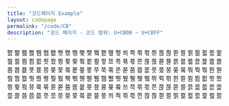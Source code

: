 ```yaml
---
title: "코드페이지 Example"
layout: codepage
permalink: "/code/CB"
description: "코드 페이지 - 코드 범위: U+CB00 ~ U+CBFF"
---
```


<span class="character">쬀</span>
<span class="character">쬁</span>
<span class="character">쬂</span>
<span class="character">쬃</span>
<span class="character">쬄</span>
<span class="character">쬅</span>
<span class="character">쬆</span>
<span class="character">쬇</span>
<span class="character">쬈</span>
<span class="character">쬉</span>
<span class="character">쬊</span>
<span class="character">쬋</span>
<span class="character">쬌</span>
<span class="character">쬍</span>
<span class="character">쬎</span>
<span class="character">쬏</span>
<span class="character">쬐</span>
<span class="character">쬑</span>
<span class="character">쬒</span>
<span class="character">쬓</span>
<span class="character">쬔</span>
<span class="character">쬕</span>
<span class="character">쬖</span>
<span class="character">쬗</span>
<span class="character">쬘</span>
<span class="character">쬙</span>
<span class="character">쬚</span>
<span class="character">쬛</span>
<span class="character">쬜</span>
<span class="character">쬝</span>
<span class="character">쬞</span>
<span class="character">쬟</span>
<span class="character">쬠</span>
<span class="character">쬡</span>
<span class="character">쬢</span>
<span class="character">쬣</span>
<span class="character">쬤</span>
<span class="character">쬥</span>
<span class="character">쬦</span>
<span class="character">쬧</span>
<span class="character">쬨</span>
<span class="character">쬩</span>
<span class="character">쬪</span>
<span class="character">쬫</span>
<span class="character">쬬</span>
<span class="character">쬭</span>
<span class="character">쬮</span>
<span class="character">쬯</span>
<span class="character">쬰</span>
<span class="character">쬱</span>
<span class="character">쬲</span>
<span class="character">쬳</span>
<span class="character">쬴</span>
<span class="character">쬵</span>
<span class="character">쬶</span>
<span class="character">쬷</span>
<span class="character">쬸</span>
<span class="character">쬹</span>
<span class="character">쬺</span>
<span class="character">쬻</span>
<span class="character">쬼</span>
<span class="character">쬽</span>
<span class="character">쬾</span>
<span class="character">쬿</span>
<span class="character">쭀</span>
<span class="character">쭁</span>
<span class="character">쭂</span>
<span class="character">쭃</span>
<span class="character">쭄</span>
<span class="character">쭅</span>
<span class="character">쭆</span>
<span class="character">쭇</span>
<span class="character">쭈</span>
<span class="character">쭉</span>
<span class="character">쭊</span>
<span class="code tofu"></span>
<span class="character">쭌</span>
<span class="code tofu"></span>
<span class="code tofu"></span>
<span class="character">쭏</span>
<span class="code tofu"></span>
<span class="code tofu"></span>
<span class="code tofu"></span>
<span class="code tofu"></span>
<span class="code tofu"></span>
<span class="code tofu"></span>
<span class="code tofu"></span>
<span class="code tofu"></span>
<span class="character">쭘</span>
<span class="character">쭙</span>
<span class="character">쭚</span>
<span class="character">쭛</span>
<span class="character">쭜</span>
<span class="character">쭝</span>
<span class="character">쭞</span>
<span class="code tofu"></span>
<span class="character">쭠</span>
<span class="code tofu"></span>
<span class="code tofu"></span>
<span class="code tofu"></span>
<span class="character">쭤</span>
<span class="character">쭥</span>
<span class="character">쭦</span>
<span class="code tofu"></span>
<span class="character">쭨</span>
<span class="code tofu"></span>
<span class="code tofu"></span>
<span class="character">쭫</span>
<span class="code tofu"></span>
<span class="code tofu"></span>
<span class="code tofu"></span>
<span class="code tofu"></span>
<span class="code tofu"></span>
<span class="code tofu"></span>
<span class="code tofu"></span>
<span class="code tofu"></span>
<span class="character">쭴</span>
<span class="character">쭵</span>
<span class="character">쭶</span>
<span class="character">쭷</span>
<span class="character">쭸</span>
<span class="character">쭹</span>
<span class="character">쭺</span>
<span class="code tofu"></span>
<span class="character">쭼</span>
<span class="code tofu"></span>
<span class="code tofu"></span>
<span class="code tofu"></span>
<span class="code tofu"></span>
<span class="character">쮁</span>
<span class="character">쮂</span>
<span class="code tofu"></span>
<span class="character">쮄</span>
<span class="code tofu"></span>
<span class="code tofu"></span>
<span class="character">쮇</span>
<span class="code tofu"></span>
<span class="code tofu"></span>
<span class="code tofu"></span>
<span class="code tofu"></span>
<span class="code tofu"></span>
<span class="code tofu"></span>
<span class="code tofu"></span>
<span class="code tofu"></span>
<span class="character">쮐</span>
<span class="character">쮑</span>
<span class="character">쮒</span>
<span class="character">쮓</span>
<span class="character">쮔</span>
<span class="character">쮕</span>
<span class="character">쮖</span>
<span class="code tofu"></span>
<span class="character">쮘</span>
<span class="code tofu"></span>
<span class="code tofu"></span>
<span class="code tofu"></span>
<span class="character">쮜</span>
<span class="character">쮝</span>
<span class="character">쮞</span>
<span class="code tofu"></span>
<span class="character">쮠</span>
<span class="code tofu"></span>
<span class="code tofu"></span>
<span class="character">쮣</span>
<span class="code tofu"></span>
<span class="code tofu"></span>
<span class="code tofu"></span>
<span class="code tofu"></span>
<span class="code tofu"></span>
<span class="code tofu"></span>
<span class="code tofu"></span>
<span class="code tofu"></span>
<span class="character">쮬</span>
<span class="character">쮭</span>
<span class="character">쮮</span>
<span class="character">쮯</span>
<span class="character">쮰</span>
<span class="character">쮱</span>
<span class="character">쮲</span>
<span class="code tofu"></span>
<span class="character">쮴</span>
<span class="code tofu"></span>
<span class="code tofu"></span>
<span class="code tofu"></span>
<span class="character">쮸</span>
<span class="character">쮹</span>
<span class="character">쮺</span>
<span class="code tofu"></span>
<span class="character">쮼</span>
<span class="code tofu"></span>
<span class="code tofu"></span>
<span class="character">쮿</span>
<span class="code tofu"></span>
<span class="code tofu"></span>
<span class="code tofu"></span>
<span class="code tofu"></span>
<span class="code tofu"></span>
<span class="code tofu"></span>
<span class="code tofu"></span>
<span class="code tofu"></span>
<span class="character">쯈</span>
<span class="character">쯉</span>
<span class="character">쯊</span>
<span class="character">쯋</span>
<span class="character">쯌</span>
<span class="character">쯍</span>
<span class="character">쯎</span>
<span class="code tofu"></span>
<span class="character">쯐</span>
<span class="code tofu"></span>
<span class="code tofu"></span>
<span class="code tofu"></span>
<span class="character">쯔</span>
<span class="character">쯕</span>
<span class="character">쯖</span>
<span class="character">쯗</span>
<span class="character">쯘</span>
<span class="character">쯙</span>
<span class="character">쯚</span>
<span class="character">쯛</span>
<span class="character">쯜</span>
<span class="character">쯝</span>
<span class="character">쯞</span>
<span class="character">쯟</span>
<span class="character">쯠</span>
<span class="character">쯡</span>
<span class="character">쯢</span>
<span class="character">쯣</span>
<span class="character">쯤</span>
<span class="character">쯥</span>
<span class="character">쯦</span>
<span class="character">쯧</span>
<span class="character">쯨</span>
<span class="character">쯩</span>
<span class="character">쯪</span>
<span class="character">쯫</span>
<span class="character">쯬</span>
<span class="character">쯭</span>
<span class="character">쯮</span>
<span class="character">쯯</span>
<span class="character">쯰</span>
<span class="character">쯱</span>
<span class="character">쯲</span>
<span class="character">쯳</span>
<span class="character">쯴</span>
<span class="character">쯵</span>
<span class="character">쯶</span>
<span class="character">쯷</span>
<span class="character">쯸</span>
<span class="character">쯹</span>
<span class="character">쯺</span>
<span class="character">쯻</span>
<span class="character">쯼</span>
<span class="character">쯽</span>
<span class="character">쯾</span>
<span class="character">쯿</span>